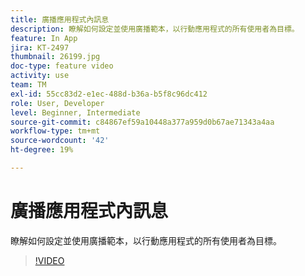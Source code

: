 ```yaml
---
title: 廣播應用程式內訊息
description: 瞭解如何設定並使用廣播範本，以行動應用程式的所有使用者為目標。
feature: In App
jira: KT-2497
thumbnail: 26199.jpg
doc-type: feature video
activity: use
team: TM
exl-id: 55cc83d2-e1ec-488d-b36a-b5f8c96dc412
role: User, Developer
level: Beginner, Intermediate
source-git-commit: c84867ef59a10448a377a959d0b67ae71343a4aa
workflow-type: tm+mt
source-wordcount: '42'
ht-degree: 19%

---
```


# 廣播應用程式內訊息

瞭解如何設定並使用廣播範本，以行動應用程式的所有使用者為目標。

>[!VIDEO](https://video.tv.adobe.com/v/26199?quality=12&learn=on)
